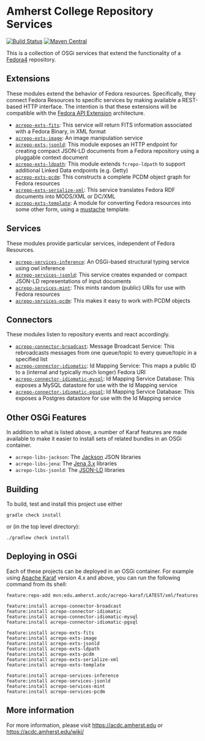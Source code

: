 Amherst College Repository Services
===================================

[![Build Status](https://travis-ci.org/acoburn/repository-extension-services.png?branch=master)](https://travis-ci.org/acoburn/repository-extension-services)
[![Maven Central](https://maven-badges.herokuapp.com/maven-central/edu.amherst.acdc/acrepo-karaf/badge.svg)](https://maven-badges.herokuapp.com/maven-central/edu.amherst.acdc/acrepo-karaf/)

This is a collection of OSGi services that extend the functionality of a [Fedora4](https://wiki.duraspace.org/display/FF/Fedora+Repository+Home) repository.

Extensions
----------

These modules extend the behavior of Fedora resources. Specifically, they connect Fedora Resources to specific services
by making available a REST-based HTTP interface. The intention is that these extensions will be compatible with the
[Fedora API Extension](https://wiki.duraspace.org/display/FF/Design+-+API+Extension+Architecture) architecture.

* [`acrepo-exts-fits`](acrepo-exts-fits): This service will return FITS information associated with a Fedora Binary, in XML format
* [`acrepo-exts-image`](acrepo-exts-image): An image manipulation service
* [`acrepo-exts-jsonld`](acrepo-exts-jsonld): This module exposes an HTTP endpoint for creating compact JSON-LD documents from a Fedora repository using a pluggable context document
* [`acrepo-exts-ldpath`](acrepo-exts-ldpath): This module extends `fcrepo-ldpath` to support additional Linked Data endpoints (e.g. Getty)
* [`acrepo-exts-pcdm`](acrepo-exts-pcdm): This constructs a complete PCDM object graph for Fedora resources
* [`acrepo-exts-serialize-xml`](acrepo-exts-serialize-xml): This service translates Fedora RDF documents into MODS/XML or DC/XML
* [`acrepo-exts-template`](acrepo-exts-template): A module for converting Fedora resources into some other form, using a [mustache](https://mustache.github.io/) template.

Services
--------

These modules provide particular services, independent of Fedora Resources.

* [`acrepo-services-inference`](acrepo-services-inference): An OSGi-based structural typing service using owl inference
* [`acrepo-services-jsonld`](acrepo-services-jsonld): This service creates expanded or compact JSON-LD representations of input documents
* [`acrepo-services-mint`](acrepo-services-mint): This mints random (public) URIs for use with Fedora resources
* [`acrepo-services-pcdm`](acrepo-services-pcdm): This makes it easy to work with PCDM objects

Connectors
----------

These modules listen to repository events and react accordingly.

* [`acrepo-connector-broadcast`](acrepo-connector-broadcast): Message Broadcast Service:  This rebroadcasts messages from one queue/topic to every queue/topic in a specified list
* [`acrepo-connector-idiomatic`](acrepo-connector-idiomatic): Id Mapping Service: This maps a public ID to a (internal and typically much longer) Fedora URI
* [`acrepo-connector-idiomatic-mysql`](acrepo-connector-idiomatic-mysql): Id Mapping Service Database: This exposes a MySQL datastore for use with the Id Mapping service
* [`acrepo-connector-idiomatic-pgsql`](acrepo-connector-idiomatic-pgsql): Id Mapping Service Database: This exposes a Postgres datastore for use with the Id Mapping service

Other OSGi Features
-------------------

In addition to what is listed above, a number of Karaf features are made available to make it easier to install
sets of related bundles in an OSGi container.

* `acrepo-libs-jackson`: The [Jackson](http://wiki.fasterxml.com/JacksonHome) JSON libraries
* `acrepo-libs-jena`: The [Jena 3.x](http://jena.apache.org/) libraries
* `acrepo-libs-jsonld`: The [JSON-LD](https://github.com/jsonld-java/jsonld-java) libraries

Building
--------

To build, test and install this project use either

    gradle check install

or (in the top level directory):

    ./gradlew check install

Deploying in OSGi
-----------------

Each of these projects can be deployed in an OSGi container. For example using
[Apache Karaf](http://karaf.apache.org) version 4.x and above, you can run the following
command from its shell:

    feature:repo-add mvn:edu.amherst.acdc/acrepo-karaf/LATEST/xml/features

    feature:install acrepo-connector-broadcast
    feature:install acrepo-connector-idiomatic
    feature:install acrepo-connector-idiomatic-mysql
    feature:install acrepo-connector-idiomatic-pgsql

    feature:install acrepo-exts-fits
    feature:install acrepo-exts-image
    feature:install acrepo-exts-jsonld
    feature:install acrepo-exts-ldpath
    feature:install acrepo-exts-pcdm
    feature:install acrepo-exts-serialize-xml
    feature:install acrepo-exts-template

    feature:install acrepo-services-inference
    feature:install acrepo-services-jsonld
    feature:install acrepo-services-mint
    feature:install acrepo-services-pcdm

More information
----------------

For more information, please visit https://acdc.amherst.edu or https://acdc.amherst.edu/wiki/

